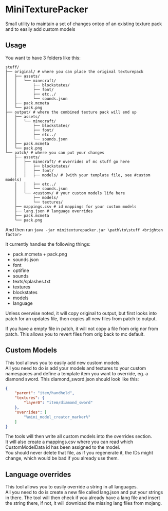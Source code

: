 # MiniTexturePacker

Small utility to maintain a set of changes ontop of an existing texture pack and to easily add custom models

## Usage

You want to have 3 folders like this:
```
stuff/
├── original/ # where you can place the original texturepack
│   ├── assets/
│   │   └── minecraft/
│   │       ├── blockstates/
│   │       ├── font/
│   │       ├── etc../
│   │       └── sounds.json
│   ├── pack.mcmeta
│   └── pack.png
├── output/ # where the combined texture pack will end up
│   ├── assets/
│   │   └── minecraft/
│   │       ├── blockstates/
│   │       ├── font/
│   │       ├── etc../
│   │       └── sounds.json
│   ├── pack.mcmeta
│   └── pack.png
└── patch/ # where you can put your changes
    ├── assets/
    │   ├── minecraft/ # overrides of mc stuff go here
    │   │   ├── blockstates/
    │   │   ├── font/
    │   |   ├── models/ # (with your template file, see #custom models)
    │   │   ├── etc../
    │   │   └── sounds.json
    │   └── <custom>/ # your custom models life here
    │       ├── models/
    │       └── textures/
    ├── mappings.csv # id mappings for your custom models
    ├── lang.json # language overrides
    ├── pack.mcmeta
    └── pack.png
```

And then run `java -jar minitexturepacker.jar \path\to\stuff <brighten factor>`

It currently handles the following things:
* pack.mcmeta + pack.png
* sounds.json
* font
* optifine
* sounds
* texts/splashes.txt
* textures
* blockstates
* models
* language

Unless overwise noted, it will copy original to output, but first looks into patch for an updates file, then copies all new files from patch to output.

If you have a empty file in patch, it will not copy a file from orig nor from patch. This allows you to revert files from orig back to mc default.

## Custom Models

This tool allows you to easily add new custom models.  
All you need to do is add your models and textures to your custom namespaces and define a template item you want to override, eg. a diamond sword.
This diamond_sword.json should look like this:
```json
{
	"parent": "item/handheld",
	"textures": {
		"layer0": "item/diamond_sword"
	},
	"overrides": [
		"%mini_model_creator_marker%"
	]
}
```
The tools will then write all custom models into the overrides section.  
It will also create a mappings.csv where you can read which CustomModelData id has been assigned to the model.  
You should never delete that file, as if you regenerate it, the IDs might change, which would be bad if you already use them.

## Language overrides

This tool allows you to easily override a string in all languages.  
All you need to do is create a new file called lang.json and put your strings in there. 
The tool will then check if you already have a lang file and insert the string there, if not, it will download the missing lang files from mojang.
